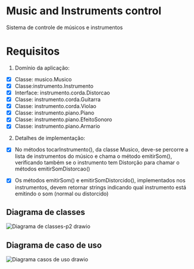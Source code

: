 # Music and Instruments control
Sistema de controle de músicos e instrumentos

# Requisitos

1) Domínio da aplicação:

- [X] Classe: musico.Musico
- [X] Classe:instrumento.Instrumento
- [X] Interface: instrumento.corda.Distorcao
- [X] Classe: instrumento.corda.Guitarra
- [X] Classe: instrumento.corda.Violao
- [X] Classe: instrumento.piano.Piano
- [X] Classe: instrumento.piano.EfeitoSonoro
- [X] Classe: instrumento.piano.Armario

2) Detalhes de implementação:

- [X] No métodos tocarInstrumento(), da classe Musico, deve-se percorre a lista de instrumentos do músico e chama o método emitirSom(), 
verificando também se o instrumento tem Distorção para chamar o métodos emitirSomDistorcao()

- [X] Os métodos emitirSom() e emitirSomDistorcido(), implementados nos instrumentos, 
devem retornar strings indicando qual instrumento está emitindo o som (normal ou distorcido)

## Diagrama de classes
![Diagrama de classes-p2 drawio](https://user-images.githubusercontent.com/58668142/185506944-c3592ae5-8771-4528-bc7c-66722e5a971f.png)

## Diagrama de caso de uso
![Diagrama casos de uso drawio](https://user-images.githubusercontent.com/58668142/185521423-5cb5b42a-2194-4bae-9341-55370ff2ed28.png)

